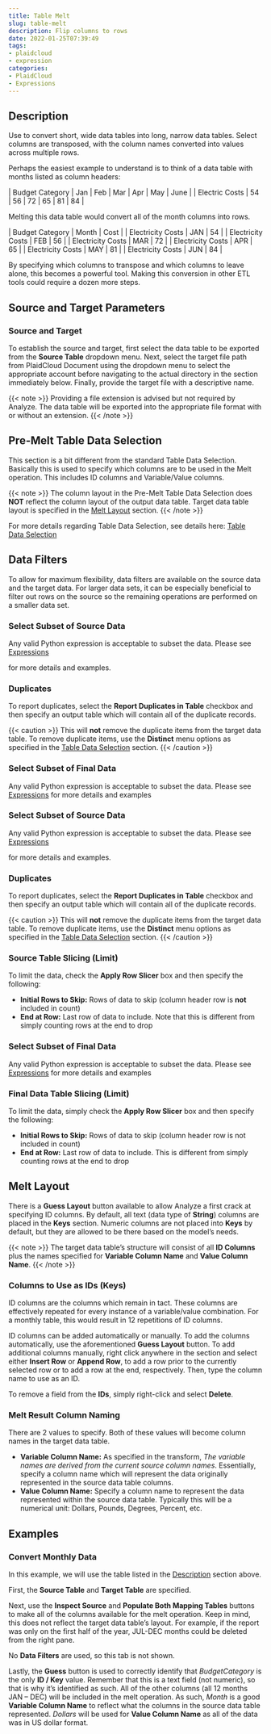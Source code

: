 ```yaml
---
title: Table Melt
slug: table-melt
description: Flip columns to rows
date: 2022-01-25T07:39:49
tags:
- plaidcloud
- expression
categories:
- PlaidCloud
- Expressions
---
```



## Description


Use to convert short, wide data tables into long, narrow data tables. Select columns are transposed, with the column names converted into values across multiple rows.


Perhaps the easiest example to understand is to think of a data table with months listed as column headers:




| Budget Category | Jan | Feb | Mar | Apr | May | June |
| Electric
Costs | 54 | 56 | 72 | 65 | 81 | 84 |

Melting this data table would convert all of the month columns into rows.




| Budget Category | Month | Cost |
| Electricity Costs | JAN | 54 |
| Electricity Costs | FEB | 56 |
| Electricity Costs | MAR | 72 |
| Electricity Costs | APR | 65 |
| Electricity Costs | MAY | 81 |
| Electricity Costs | JUN | 84 |

By specifying which columns to transpose and which columns to leave alone, this becomes a powerful tool. Making this conversion in other ETL tools could require a dozen more steps.



## Source and Target Parameters


### Source and Target


To establish the source and target, first select the data table to be exported from the **Source Table** dropdown menu. Next, select the target file path from PlaidCloud Document using the dropdown menu to select the appropriate account before navigating to the actual directory in the section immediately below. Finally, provide the target file with a descriptive name.

{{< note >}}
Providing a file extension is advised but not required by Analyze. The data table will be exported into the appropriate file format with or without an extension.
{{< /note >}}




## Pre-Melt Table Data Selection


This section is a bit different from the standard Table Data Selection. Basically this is used to specify which columns are to be used in the Melt operation. This includes ID columns and Variable/Value columns.


{{< note >}}
The column layout in the Pre-Melt Table Data Selection does **NOT** reflect the column layout of the output data table. Target data table layout is specified in the [Melt Layout](https://plaidcloud.com/docs/plaidcloud/workflows/transforms/table_melt#melt-layout) section.
{{< /note >}}




For more details regarding Table Data Selection, see details here: [Table Data Selection](https://plaidcloud.com/docs/plaidcloud/workflows/transforms/common_features#table-data-selection)



## Data Filters


To allow for maximum flexibility, data filters are available on the source data and the target data. For larger data sets, it can be especially beneficial to filter out rows on the source so the remaining operations are performed on a smaller data set.



### Select Subset of Source Data


Any valid Python expression is acceptable to subset the data. Please see [Expressions](https://plaidcloud.com/docs/plaidcloud/workflows/index#expressions)


for more details and examples.



### Duplicates


To report duplicates, select the **Report Duplicates in Table** checkbox and then specify an output table which will contain all of the duplicate records.




{{< caution >}}
This will **not** remove the duplicate items from the target data table. To remove duplicate items, use the **Distinct** menu options as specified in the [Table Data Selection](../transforms/common\_features#table-data-selection) section.
{{< /caution >}}



### Select Subset of Final Data


Any valid Python expression is acceptable to subset the data. Please see [Expressions](https://plaidcloud.com/docs/plaidcloud/workflows/index#expressions) for more details and examples



### Select Subset of Source Data


Any valid Python expression is acceptable to subset the data. Please see [Expressions](https://plaidcloud.com/docs/plaidcloud/workflows/index#expressions)


for more details and examples.



### Duplicates


To report duplicates, select the **Report Duplicates in Table** checkbox and then specify an output table which will contain all of the duplicate records.




{{< caution >}}
This will **not** remove the duplicate items from the target data table. To remove duplicate items, use the **Distinct** menu options as specified in the [Table Data Selection](../transforms/common\_features#table-data-selection) section.
{{< /caution >}}



### Source Table Slicing (Limit)


To limit the data, check the **Apply Row Slicer** box and then specify the following:


* **Initial Rows to Skip:** Rows of data to skip (column header row is **not** included in count)
* **End at Row:** Last row of data to include. Note that this is different from simply counting rows at the end to drop



### Select Subset of Final Data


Any valid Python expression is acceptable to subset the data. Please see [Expressions](https://plaidcloud.com/docs/plaidcloud/workflows/index#expressions) for more details and examples



### Final Data Table Slicing (Limit)


To limit the data, simply check the **Apply Row Slicer** box and then specify the following:


* **Initial Rows to Skip:** Rows of data to skip (column header row is not included in count)
* **End at Row:** Last row of data to include. This is different from simply counting rows at the end to drop



## Melt Layout


There is a **Guess Layout** button available to allow Analyze a first crack at specifying ID columns. By default, all text (data type of **String**) columns are placed in the **Keys** section. Numeric columns are not placed into **Keys** by default, but they are allowed to be there based on the model’s needs.


{{< note >}}
The target data table’s structure will consist of all **ID Columns** plus the names specified for **Variable Column Name** and **Value Column Name**.
{{< /note >}}




### Columns to Use as IDs (Keys)


ID columns are the columns which remain in tact. These columns are effectively repeated for every instance of a variable/value combination. For a monthly table, this would result in 12 repetitions of ID columns.



ID columns can be added automatically or manually. To add the columns automatically, use the aforementioned **Guess Layout** button. To add additional columns manually, right click anywhere in the section and select either **Insert Row** or **Append Row**, to add a row prior to the currently selected row or to add a row at the end, respectively. Then, type the column name to use as an ID.



To remove a field from the **IDs**, simply right-click and select **Delete**.



### Melt Result Column Naming


There are 2 values to specify. Both of these values will become column names in the target data table.


* **Variable Column Name:** As specified in the transform, *The variable names are derived from the current source column names*. Essentially, specify a column name which will represent the data originally represented in the source data table columns.
* **Value Column Name:** Specify a column name to represent the data represented within the source data table. Typically this will be a numerical unit: Dollars, Pounds, Degrees, Percent, etc.





## Examples


### Convert Monthly Data


In this example, we will use the table listed in the [Description](https://plaidcloud.com/docs/plaidcloud/workflows/transforms/table_melt#description) section above.



First, the **Source Table** and **Target Table** are specified. 



Next, use the **Inspect Source** and **Populate Both Mapping Tables** buttons to make all of the columns available for the melt operation. Keep in mind, this does not reflect the target data table’s layout. For example, if the report was only on the first half of the year, JUL-DEC months could be deleted from the right pane.



No **Data Filters** are used, so this tab is not shown.



Lastly, the **Guess** button is used to correctly identify that *BudgetCategory* is the only **ID / Key** value. Remember that this is a text field (not numeric), so that is why it’s identified as such. All of the other columns (all 12 months JAN – DEC) will be included in the melt operation. As such, *Month* is a good **Variable Column Name** to reflect what the columns in the source data table represented. *Dollars* will be used for **Value Column Name** as all of the data was in US dollar format.
